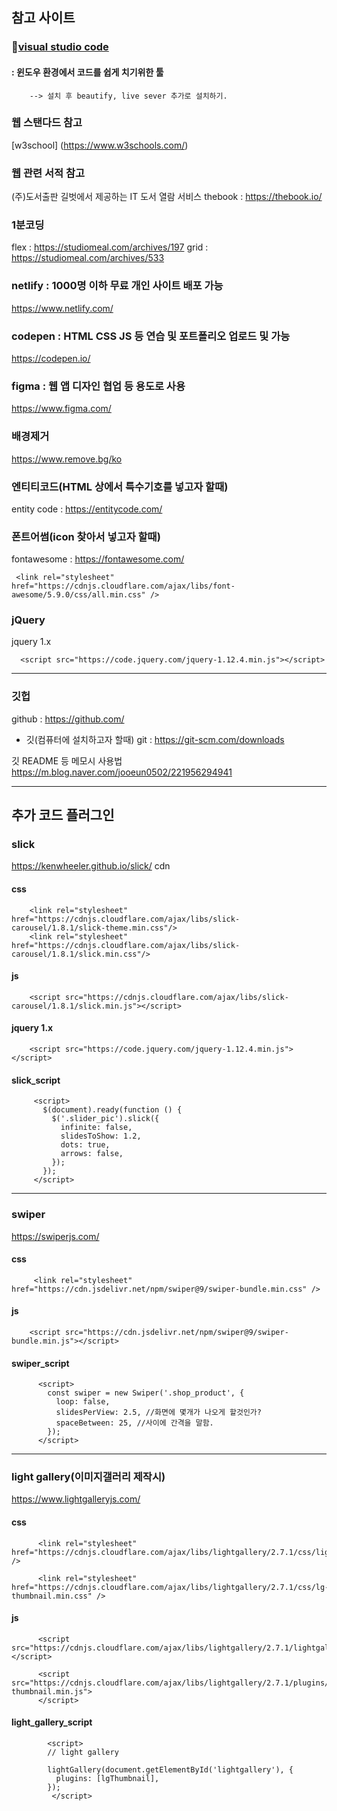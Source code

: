 ## 참고 사이트 


### 🥇[visual studio code](https://code.visualstudio.com/)
    
#### : 윈도우 환경에서 코드를 쉽게 치기위한 툴
    

        --> 설치 후 beautify, live sever 추가로 설치하기.


### 웹 스탠다드 참고
[w3school] (https://www.w3schools.com/)

### 웹 관련 서적 참고
(주)도서출판 길벗에서 제공하는 IT 도서 열람 서비스​
thebook : https://thebook.io/

### 1분코딩
flex  : https://studiomeal.com/archives/197
grid  : https://studiomeal.com/archives/533

### netlify : 1000명 이하 무료 개인 사이트 배포 가능
https://www.netlify.com/

### codepen : HTML CSS JS 등 연습 및 포트폴리오 업로드 및 가능
https://codepen.io/

### figma : 웹 앱 디자인 협업 등 용도로 사용
https://www.figma.com/

###  배경제거
https://www.remove.bg/ko​

###  엔티티코드(HTML 상에서 특수기호를 넣고자 할때)
entity code : https://entitycode.com/

###  폰트어썸(icon 찾아서 넣고자 할때)
fontawesome : https://fontawesome.com/

     <link rel="stylesheet" href="https://cdnjs.cloudflare.com/ajax/libs/font-awesome/5.9.0/css/all.min.css" />​

### jQuery
jquery 1.x

      <script src="https://code.jquery.com/jquery-1.12.4.min.js"></script>​

----------------------
### 깃헙
github : https://github.com/
 - 깃(컴퓨터에 설치하고자 할때)
  git :  https://git-scm.com/downloads

깃 README 등 메모시 사용법
https://m.blog.naver.com/jooeun0502/221956294941​

--------------------------

## 추가 코드 플러그인

### slick
https://kenwheeler.github.io/slick/
cdn

#### css

        <link rel="stylesheet" href="https://cdnjs.cloudflare.com/ajax/libs/slick-carousel/1.8.1/slick-theme.min.css"/>
        <link rel="stylesheet" href="https://cdnjs.cloudflare.com/ajax/libs/slick-carousel/1.8.1/slick.min.css"/>

#### js

        <script src="https://cdnjs.cloudflare.com/ajax/libs/slick-carousel/1.8.1/slick.min.js"></script>

#### jquery 1.x

        <script src="https://code.jquery.com/jquery-1.12.4.min.js"></script>

#### slick_script

         <script>
           $(document).ready(function () {
             $('.slider_pic').slick({
               infinite: false,
               slidesToShow: 1.2,
               dots: true,
               arrows: false,
             });
           });
         </script>

---------------------------

### swiper
https://swiperjs.com/

#### css

         <link rel="stylesheet" href="https://cdn.jsdelivr.net/npm/swiper@9/swiper-bundle.min.css" />
         
#### js

        <script src="https://cdn.jsdelivr.net/npm/swiper@9/swiper-bundle.min.js"></script>


#### swiper_script

          <script>
            const swiper = new Swiper('.shop_product', {
              loop: false,
              slidesPerView: 2.5, //화면에 몇개가 나오게 할것인가?
              spaceBetween: 25, //사이에 간격을 말함.
            });
          </script>

---------------------------------------

### light gallery(이미지갤러리 제작시)
https://www.lightgalleryjs.com/

#### css

          <link rel="stylesheet" href="https://cdnjs.cloudflare.com/ajax/libs/lightgallery/2.7.1/css/lightgallery.min.css" />

          <link rel="stylesheet" href="https://cdnjs.cloudflare.com/ajax/libs/lightgallery/2.7.1/css/lg-thumbnail.min.css" />
          

#### js

          <script src="https://cdnjs.cloudflare.com/ajax/libs/lightgallery/2.7.1/lightgallery.min.js"></script>

          <script src="https://cdnjs.cloudflare.com/ajax/libs/lightgallery/2.7.1/plugins/thumbnail/lg-thumbnail.min.js">
          </script>

#### light_gallery_script

            <script>
            // light gallery

            lightGallery(document.getElementById('lightgallery'), {
              plugins: [lgThumbnail],
            });
             </script>

